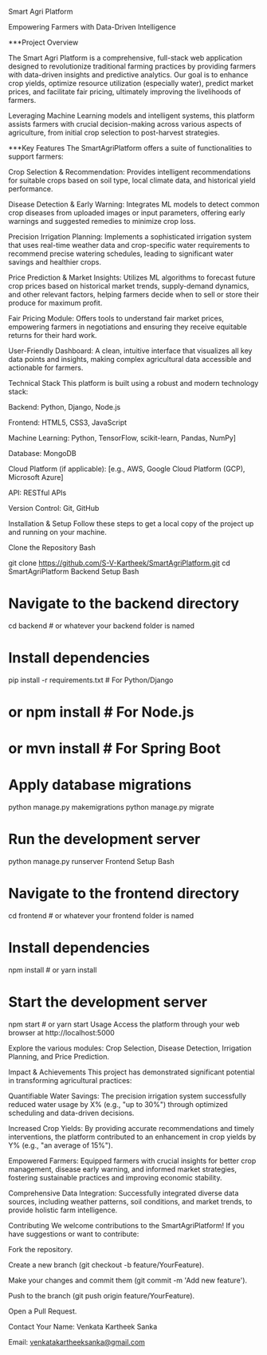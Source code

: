 Smart Agri Platform

Empowering Farmers with Data-Driven Intelligence

***Project Overview

The Smart Agri Platform is a comprehensive, full-stack web application designed to revolutionize traditional farming practices by providing farmers with data-driven insights and predictive analytics. Our goal is to enhance crop yields, optimize resource utilization (especially water), predict market prices, and facilitate fair pricing, ultimately improving the livelihoods of farmers.

Leveraging Machine Learning models and intelligent systems, this platform assists farmers with crucial decision-making across various aspects of agriculture, from initial crop selection to post-harvest strategies.

***Key Features
The SmartAgriPlatform offers a suite of functionalities to support farmers:

Crop Selection & Recommendation: Provides intelligent recommendations for suitable crops based on soil type, local climate data, and historical yield performance.

Disease Detection & Early Warning: Integrates ML models to detect common crop diseases from uploaded images or input parameters, offering early warnings and suggested remedies to minimize crop loss.

Precision Irrigation Planning: Implements a sophisticated irrigation system that uses real-time weather data and crop-specific water requirements to recommend precise watering schedules, leading to significant water savings and healthier crops.

Price Prediction & Market Insights: Utilizes ML algorithms to forecast future crop prices based on historical market trends, supply-demand dynamics, and other relevant factors, helping farmers decide when to sell or store their produce for maximum profit.

Fair Pricing Module: Offers tools to understand fair market prices, empowering farmers in negotiations and ensuring they receive equitable returns for their hard work.

User-Friendly Dashboard: A clean, intuitive interface that visualizes all key data points and insights, making complex agricultural data accessible and actionable for farmers.

Technical Stack
This platform is built using a robust and modern technology stack:

Backend:  Python, Django, Node.js

Frontend: HTML5, CSS3, JavaScript

Machine Learning: Python, TensorFlow, scikit-learn, Pandas, NumPy]

Database: MongoDB

Cloud Platform (if applicable): [e.g., AWS, Google Cloud Platform (GCP), Microsoft Azure]

API: RESTful APIs

Version Control: Git, GitHub

Installation & Setup
Follow these steps to get a local copy of the project up and running on your machine.

Clone the Repository
Bash

git clone https://github.com/S-V-Kartheek/SmartAgriPlatform.git
cd SmartAgriPlatform
Backend Setup
Bash

# Navigate to the backend directory
cd backend # or whatever your backend folder is named
# Install dependencies
pip install -r requirements.txt # For Python/Django
# or npm install # For Node.js
# or mvn install # For Spring Boot
# Apply database migrations 
python manage.py makemigrations
python manage.py migrate
# Run the development server
python manage.py runserver
Frontend Setup
Bash

# Navigate to the frontend directory
cd frontend # or whatever your frontend folder is named
# Install dependencies
npm install # or yarn install
# Start the development server
npm start # or yarn start
Usage
Access the platform through your web browser at http://localhost:5000


Explore the various modules: Crop Selection, Disease Detection, Irrigation Planning, and Price Prediction.

Impact & Achievements
This project has demonstrated significant potential in transforming agricultural practices:

Quantifiable Water Savings: The precision irrigation system successfully reduced water usage by X% (e.g., "up to 30%") through optimized scheduling and data-driven decisions.

Increased Crop Yields: By providing accurate recommendations and timely interventions, the platform contributed to an enhancement in crop yields by Y% (e.g., "an average of 15%").

Empowered Farmers: Equipped farmers with crucial insights for better crop management, disease early warning, and informed market strategies, fostering sustainable practices and improving economic stability.

Comprehensive Data Integration: Successfully integrated diverse data sources, including weather patterns, soil conditions, and market trends, to provide holistic farm intelligence.

Contributing
We welcome contributions to the SmartAgriPlatform! If you have suggestions or want to contribute:

Fork the repository.

Create a new branch (git checkout -b feature/YourFeature).

Make your changes and commit them (git commit -m 'Add new feature').

Push to the branch (git push origin feature/YourFeature).

Open a Pull Request.

Contact
Your Name: Venkata Kartheek Sanka

Email: venkatakartheeksanka@gmail.com


